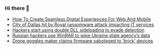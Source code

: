 ### Hi there 👋

<!--START_SECTION:feed-->
* [How To Create Seamless Digital Experiences For Web And Mobile](https://www.bleepingcomputer.com/news/security/how-to-create-seamless-digital-experiences-for-web-and-mobile/)
* [City of Dallas hit by Royal ransomware attack impacting IT services](https://www.bleepingcomputer.com/news/security/city-of-dallas-hit-by-royal-ransomware-attack-impacting-it-services/)
* [Hackers start using double DLL sideloading to evade detection](https://www.bleepingcomputer.com/news/security/hackers-start-using-double-dll-sideloading-to-evade-detection/)
* [Russian hackers use WinRAR to wipe Ukraine state agency’s data](https://www.bleepingcomputer.com/news/security/russian-hackers-use-winrar-to-wipe-ukraine-state-agencys-data/)
* [Drone goggles maker claims firmware sabotaged to ‘brick’ devices](https://www.bleepingcomputer.com/news/technology/drone-goggles-maker-claims-firmware-sabotaged-to-brick-devices/)
<!--END_SECTION:feed-->

<!--
**frankenk/frankenk** is a ✨ _special_ ✨ repository because its `README.md` (this file) appears on your GitHub profile.

Here are some ideas to get you started:

- 🔭 I’m currently working on ...
- 🌱 I’m currently learning ...
- 👯 I’m looking to collaborate on ...
- 🤔 I’m looking for help with ...
- 💬 Ask me about ...
- 📫 How to reach me: ...
- 😄 Pronouns: ...
- ⚡ Fun fact: ...
-->




